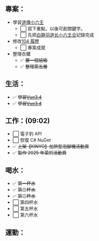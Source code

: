 ## 專案：

- 學習[道傳小六壬](/occult/小六壬/道傳小六壬.md)
  - ⬜ 寫下重點，以後可創關鍵字。
  - ⬜ 先把[白静羽道长小六壬合](https://www.bilibili.com/video/BV1V1421d7om/?spm_id_from=333.1391.0.0&vd_source=09429cc2cd18c5979862bdb67049c5e2)記錄完成
- 修改[104 履歷](https://pda.104.com.tw/profile/edit?vno=750k8pcig)
  - ⬜ 專案成就
- 整理衣櫃
  - ✅ ~~要一個紙箱~~
  - ✅ ~~整理第五層~~

## 生活：

- ✅ ~~學習[Vue3.4](/studyNotes/contents/vue/Vue/v-show.md)~~
- ✅ ~~學習[Vue3.4](/studyNotes/contents/vue/Vue/v-for.md)~~

## 工作：(09:02)

- ⬜ 電子豹 API
- ⬜ 恢復 C# NuGet
- ✅ ~~上架【KINYO】加熱型泡腳機活動頁~~
- ✅ ~~製作 2025 年菜的活動頁~~

## 喝水：

- ✅ ~~第一杯水~~
- ✅ ~~第二杯水~~
- ✅ ~~第三杯水~~
- ⬜ 第四杯水
- ⬜ 第五杯水
- ⬜ 第六杯水

## 運動：
